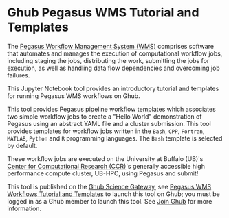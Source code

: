 # Ghub Pegasus WMS Tutorial and Templates

The [Pegasus Workflow Management System (WMS)](https://pegasus.isi.edu) comprises software that automates and manages the execution of computational workflow jobs, including staging the jobs, distributing the work, submitting the jobs for execution, as well as handling data flow dependencies and overcoming job failures.

This Jupyter Notebook tool provides an introductory tutorial and templates for running Pegasus WMS workflows on Ghub.

This tool provides Pegasus pipeline workflow templates which associates two simple workflow jobs to create a "Hello World" demonstration of Pegasus using an abstract YAML file and a cluster submission. This tool provides templates for workflow jobs written in the `Bash`, `CPP`, `Fortran`, `MATLAB`, `Python` and `R` programming languages. The `Bash` template is selected by default.

These workflow jobs are executed on the University at Buffalo (UB)'s [Center for Computational Research (CCR)](https://www.buffalo.edu/ccr.html)'s generally accessible high performance compute cluster, UB-HPC, using Pegasus and submit!

This tool is published on the [Ghub Science Gateway](https://theghub.org), see [Pegasus WMS Workflows Tutorial and Templates](https://theghub.org/tools/ghubex1) to launch this tool on Ghub; you must be logged in as a Ghub member to launch this tool. See [Join Ghub](https://theghub.org/about/joining) for more information.
